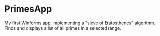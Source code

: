 # PrimesApp
My first Winforms app, implementing a "sieve of Eratosthenes" algorithm.
Finds and displays a list of all primes in a selected range. 
